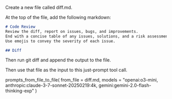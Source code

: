 Create a new file called diff.md.

At the top of the file, add the following markdown:

```md
# Code Review
Review the diff, report on issues, bugs, and improvements. 
End with a concise table of any issues, solutions, and a risk assessment for each issue if applicable.
Use emojis to convey the severity of each issue.

## Diff

```

Then run git diff and append the output to the file.

Then use that file as the input to this just-prompt tool call.

prompts_from_file_to_file(
    from_file = diff.md,
    models = "openai:o3-mini, anthropic:claude-3-7-sonnet-20250219:4k, gemini:gemini-2.0-flash-thinking-exp"
)
